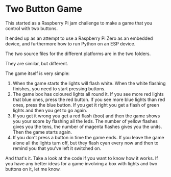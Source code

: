# Two Button Game

This started as a Raspberry Pi jam challenge to make a game that you control with two buttons.

It ended up as an attempt to use a Raspberry Pi Zero as an embedded device, and furthermore how to run Python on an ESP device.

The two source files for the different platforms are in the two folders.

They are similar, but different. 

The game itself is very simple:

1. When the game starts the lights will flash white. When the white flashing finishes, you need to start pressing buttons.
2. The game box has coloured lights all round it. If you see more red lights that blue ones, press the red button. If you see more blue lights than red ones, press the blue button. If you get it right you get a flash of green lights and then you get to go again.
3. If you get it wrong you get a red flash (boo) and then the game shows you your score by flashing all the leds. The number of yellow flashes gives you the tens, the number of magenta flashes gives you the units. Then the game starts again. 
4. If you don't press a button in time the game ends. If you leave the game alone all the lights turn off, but they flash cyan every now and then to remind you that you've left it switched on.

And that's it. Take a look at the code if you want to know how it works. If you have any better ideas for a game involving a box with lights and two buttons on it, let me know. 